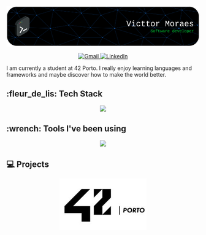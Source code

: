 ![Header](./header.png)

<div align="center">
  <a href="mailto:victtor.moraes@gmail.com">
    <img src="https://skillicons.dev/icons?i=gmail" target="_blank" alt="Gmail">
  </a>
  <a href="https://www.linkedin.com/in/victtor-moraes-23077b125/" target="_blank">
    <img src="https://skillicons.dev/icons?i=linkedin" target="_blank" alt="LinkedIn">
  </a>
</div>

I am currently a student at 42 Porto. I really enjoy learning languages ​​and frameworks and maybe discover how to make the world better.

</div>
<h2> :fleur_de_lis: Tech Stack </h2>
<div align="center">
  <a href="https://skillicons.dev">
    <img src="https://skillicons.dev/icons?i=c,cpp" />
  </a>
</div>
<h2> :wrench: Tools I've been using </h2>
<div align="center">
  <a href="https://skillicons.dev">
    <img src="https://skillicons.dev/icons?i=vscode,vim,git,discord,linux,wordpress" />
  </a>
  
</div>
<h2> 💻 Projects </h2>
<div align="center">
<a href="https://github.com/victtorm/42"><img src="https://github.com/victtorm/victtorm/blob/main/42-Porto.jpg">

